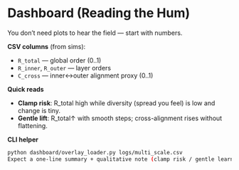 # Dashboard (Reading the Hum)

You don’t need plots to hear the field — start with numbers.

**CSV columns** (from sims):
- `R_total` — global order (0..1)
- `R_inner`, `R_outer` — layer orders
- `C_cross` — inner↔outer alignment proxy (0..1)

**Quick reads**
- **Clamp risk**: R_total high while diversity (spread you feel) is low and change is tiny.
- **Gentle lift**: R_total↑ with smooth steps; cross-alignment rises without flattening.

**CLI helper**
```bash
python dashboard/overlay_loader.py logs/multi_scale.csv
Expect a one-line summary + qualitative note (clamp risk / gentle learning / mixed).
